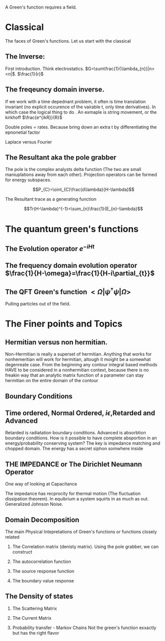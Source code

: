 A Green's function requires a field.

Classical
=========

The faces of Green's functions. Let us start with the classical

The Inverse: 
------------

First introduction. Think electrostatics.
$G=\sum\frac{1}{\lambda_{n}}|n><n|$. $\frac{1}{r}$

The freqeuncy domain inverse. 
-----------------------------

If we work with a time depednant problem, it often is time translation
invariant (no explicit occurence of the vairable t, only time
derivatives). In which case the logical thing to do . An exmaple is
string movement, or the kirkhoff $\frac{e^{ikR}}{R}$

Double poles = rates. Because bring down an extra t by differentiating
the epnonetial factor

Laplace versus Fourier

The Resultant aka the pole grabber
----------------------------------

The pole is the complex analysts delta function (The two are small
maniuplations away from each other). Projection operators can be formed
for energy subspaces.

$$P_{C}=\oint_{C}\frac{d\lambda}{H-\lambda}$$

The Resultant trace as a generating function

$$Tr(H-\lambda)^{-1}=\sum_{n}\frac{1}{E_{n}-\lambda}$$

The quantum green's functions
=============================

The Evolution operator $e^{-iHt}$
---------------------------------

The frequency domain evolution operator $\frac{1}{H-\omega}=\frac{1}{H-i\partial_{t}}$
--------------------------------------------------------------------------------------

The QFT Green's function $<\Omega|\psi^{\dagger}\psi|\Omega>$
-------------------------------------------------------------

Pulling particles out of the field.

The Finer points and Topics
===========================

Hermitian versus non hermitian. 
-------------------------------

Non-Hermitian is really a superset of hermitian. Anything that works for
nonhemeritian will work for hermitian, altough it moight be a somewhat
degenreate case. From the beginning any contour integral based methods
HAVE to be considered in a nonhermitian context, because there is no
freakin way that an analytic matrix function of a parameter can stay
hermitian on the entire domain of the contour

Boundary Conditions
-------------------

Time ordered, Normal Ordered, $i\epsilon$,Retarded and Advanced
---------------------------------------------------------------

Retarded is radiatation boundary conditions. Advanced is absorbtion
boundary conditions. How is it possible to have complete absportion in
an energy/probability conserving system? The key is impedance matching
and chopped domain. The energy has a secret siphon somwhere inside

THE IMPEDANCE or The Dirichlet Neumann Operator
-----------------------------------------------

One way of looking at Capacitance

The impedance has recprocity for thermal motion (The fluctuation
dissipation theorem). In equibrium a system squirts in as much as out.
Generalized Johnson Noise.

Domain Decomposition
--------------------

The main Physical Intepretations of Green's functions or functions
closely related

1.  The Correlation matrix (denisty matrix). Using the pole grabber, we
    can construct

2.  The autocorrelation function

3.  The source response function

4.  The boundary value response

The Density of states
---------------------

1.  The Scattering Matrix

2.  The Current Matrix

3.  Probability transfer - Markov Chains Not the green's function
    exxactly but has the right flavor
